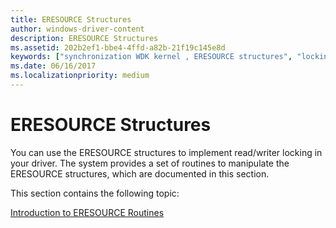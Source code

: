 ```yaml
---
title: ERESOURCE Structures
author: windows-driver-content
description: ERESOURCE Structures
ms.assetid: 202b2ef1-bbe4-4ffd-a82b-21f19c145e8d
keywords: ["synchronization WDK kernel , ERESOURCE structures", "locking WDK kernel", "read/write locking WDK kernel"]
ms.date: 06/16/2017
ms.localizationpriority: medium
---
```


# ERESOURCE Structures





You can use the ERESOURCE structures to implement read/writer locking in your driver. The system provides a set of routines to manipulate the ERESOURCE structures, which are documented in this section.

This section contains the following topic:

[Introduction to ERESOURCE Routines](introduction-to-eresource-routines.md)

 

 




